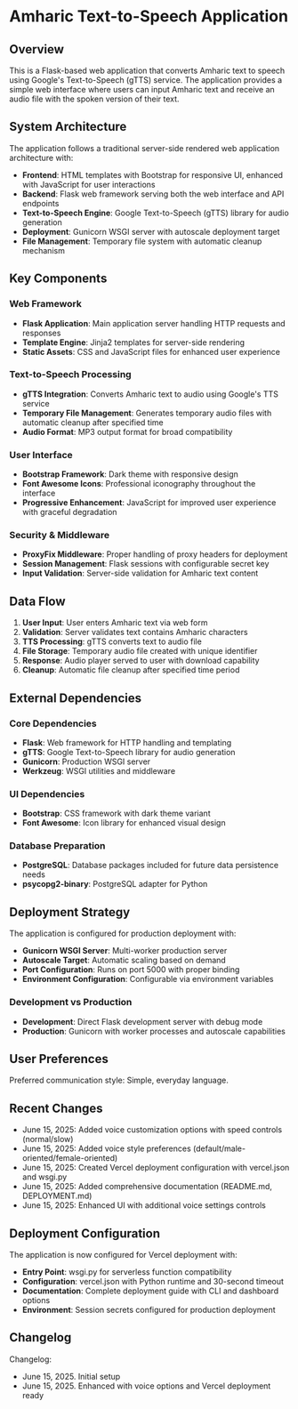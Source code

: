 # Amharic Text-to-Speech Application

## Overview

This is a Flask-based web application that converts Amharic text to speech using Google's Text-to-Speech (gTTS) service. The application provides a simple web interface where users can input Amharic text and receive an audio file with the spoken version of their text.

## System Architecture

The application follows a traditional server-side rendered web application architecture with:

- **Frontend**: HTML templates with Bootstrap for responsive UI, enhanced with JavaScript for user interactions
- **Backend**: Flask web framework serving both the web interface and API endpoints
- **Text-to-Speech Engine**: Google Text-to-Speech (gTTS) library for audio generation
- **Deployment**: Gunicorn WSGI server with autoscale deployment target
- **File Management**: Temporary file system with automatic cleanup mechanism

## Key Components

### Web Framework
- **Flask Application**: Main application server handling HTTP requests and responses
- **Template Engine**: Jinja2 templates for server-side rendering
- **Static Assets**: CSS and JavaScript files for enhanced user experience

### Text-to-Speech Processing
- **gTTS Integration**: Converts Amharic text to audio using Google's TTS service
- **Temporary File Management**: Generates temporary audio files with automatic cleanup after specified time
- **Audio Format**: MP3 output format for broad compatibility

### User Interface
- **Bootstrap Framework**: Dark theme with responsive design
- **Font Awesome Icons**: Professional iconography throughout the interface
- **Progressive Enhancement**: JavaScript for improved user experience with graceful degradation

### Security & Middleware
- **ProxyFix Middleware**: Proper handling of proxy headers for deployment
- **Session Management**: Flask sessions with configurable secret key
- **Input Validation**: Server-side validation for Amharic text content

## Data Flow

1. **User Input**: User enters Amharic text via web form
2. **Validation**: Server validates text contains Amharic characters
3. **TTS Processing**: gTTS converts text to audio file
4. **File Storage**: Temporary audio file created with unique identifier
5. **Response**: Audio player served to user with download capability
6. **Cleanup**: Automatic file cleanup after specified time period

## External Dependencies

### Core Dependencies
- **Flask**: Web framework for HTTP handling and templating
- **gTTS**: Google Text-to-Speech library for audio generation
- **Gunicorn**: Production WSGI server
- **Werkzeug**: WSGI utilities and middleware

### UI Dependencies
- **Bootstrap**: CSS framework with dark theme variant
- **Font Awesome**: Icon library for enhanced visual design

### Database Preparation
- **PostgreSQL**: Database packages included for future data persistence needs
- **psycopg2-binary**: PostgreSQL adapter for Python

## Deployment Strategy

The application is configured for production deployment with:

- **Gunicorn WSGI Server**: Multi-worker production server
- **Autoscale Target**: Automatic scaling based on demand
- **Port Configuration**: Runs on port 5000 with proper binding
- **Environment Configuration**: Configurable via environment variables

### Development vs Production
- **Development**: Direct Flask development server with debug mode
- **Production**: Gunicorn with worker processes and autoscale capabilities

## User Preferences

Preferred communication style: Simple, everyday language.

## Recent Changes

- June 15, 2025: Added voice customization options with speed controls (normal/slow)
- June 15, 2025: Added voice style preferences (default/male-oriented/female-oriented)
- June 15, 2025: Created Vercel deployment configuration with vercel.json and wsgi.py
- June 15, 2025: Added comprehensive documentation (README.md, DEPLOYMENT.md)
- June 15, 2025: Enhanced UI with additional voice settings controls

## Deployment Configuration

The application is now configured for Vercel deployment with:
- **Entry Point**: wsgi.py for serverless function compatibility
- **Configuration**: vercel.json with Python runtime and 30-second timeout
- **Documentation**: Complete deployment guide with CLI and dashboard options
- **Environment**: Session secrets configured for production deployment

## Changelog

Changelog:
- June 15, 2025. Initial setup
- June 15, 2025. Enhanced with voice options and Vercel deployment ready